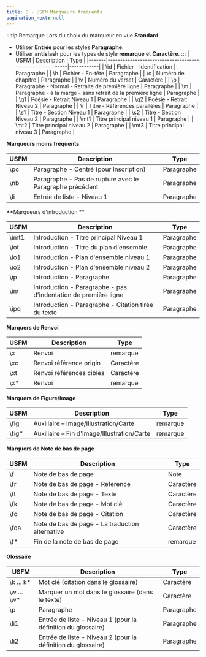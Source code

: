 ```yaml
---
title: D - USFM Marqueurs fréquents
pagination_next: null
---
```

:::tip Remarque
Lors du choix du marqueur en vue **Standard**
- Utiliser **Entrée** pour les styles **Paragraphe**.
- Utiliser **antislash** pour les types de style **remarque** et **Caractère**.
:::
| USFM  | Description                                              | Type       |
|-------|----------------------------------------------------------|------------|
| \\id  | Fichier - Identification                                 | Paragraphe |
| \\h   | Fichier - En-tête                                        | Paragraphe |
| \\c   | Numéro de chapitre                                       | Paragraphe |
| \\v   | Numéro du verset                                         | Caractère  |
| \\p   | Paragraphe - Normal - Retraite de première ligne         | Paragraphe |
| \\m   | Paragraphe - à la marge - sans retrait de la première ligne | Paragraphe |
| \\q1  | Poésie - Retrait Niveau 1                                | Paragraphe |
| \\q2  | Poésie - Retrait Niveau 2                                | Paragraphe |
| \\r   | Titre - Références parallèles                            | Paragraphe |
| \\s1  | Titre - Section Niveau 1                                 | Paragraphe |
| \\s2  | Titre - Section Niveau 2                                 | Paragraphe |
| \\mt1 | Titre principal niveau 1                                 | Paragraphe |
| \\mt2 | Titre principal niveau 2                                 | Paragraphe |
| \\mt3 | Titre principal niveau 3                                 | Paragraphe |


**Marqueurs moins fréquents** 

| USFM | Description                                              | Type       |
|------|----------------------------------------------------------|------------|
| \\pc | Paragraphe - Centré (pour Inscription)                   | Paragraphe |
| \\nb | Paragraphe - Pas de rupture avec le Paragraphe précédent | Paragraphe |
| \\li | Entrée de liste - Niveau 1                               | Paragraphe |


**Marqueurs d'introduction **  

| USFM   | Description                                                     | Type       |
|--------|-----------------------------------------------------------------|------------|
| \\imt1 | Introduction - Titre principal Niveau 1                         | Paragraphe |
| \\iot  | Introduction - Titre du plan d'ensemble                         | Paragraphe |
| \\io1  | Introduction - Plan d'ensemble niveau 1                         | Paragraphe |
| \\io2  | Introduction - Plan d'ensemble niveau 2                         | Paragraphe |
| \\ip   | Introduction - Paragraphe                                       | Paragraphe |
| \\im   | Introduction - Paragraphe - pas d'indentation de première ligne | Paragraphe |
| \\ipq  | Introduction - Paragraphe - Citation tirée du texte             | Paragraphe |


**Marquers de Renvoi**  

| USFM  | Description              | Type      |
|-------|--------------------------|-----------|
| \\x   | Renvoi                   | remarque      |
| \\xo  | Renvoi référence origin  | Caractère |
| \\xt  | Renvoi références cibles | Caractère |
| \\x\* | Renvoi                   | remarque      |


**Marquers de Figure/Image**  

| USFM    | Description                                 | Type |
|---------|---------------------------------------------|------|
| \\fig   | Auxiliaire – Image/Illustration/Carte       | remarque |
| \\fig\* | Auxiliaire – Fin d'Image/Illustration/Carte | remarque |


**Marquers de Note de bas de page**  

| USFM  | Description                                                   | Type      |
|-------|---------------------------------------------------------------|-----------|
| \\f   | Note de bas de page                                           | Note      |
| \\fr  | Note de bas de page - Reference                               | Caractère |
| \\ft  | Note de bas de page - Texte                                   | Caractère |
| \\fk  | Note de bas de page - Mot clé                                 | Caractère |
| \\fq  | Note de bas de page - Citation        | Caractère |
| \\fqa | Note de bas de page - La traduction alternative | Caractère |
| \\f\* | Fin de la note de bas de page                                 | remarque      |

**Glossaire**  

| USFM          | Description                                                  | Type       |
|---------------|--------------------------------------------------------------|------------|
| \\k ... k\*   | Mot clé (citation dans le glossaire)                         | Caractère  |
| \\w ... \\w\* | Marquer un mot dans le glossaire (dans le texte)             | Caractère  |
| \\p           | Paragraphe                                                   | Paragraphe |
| \\li1         | Entrée de liste - Niveau 1 (pour la définition du glossaire) | Paragraphe |
| \\li2         | Entrée de liste - Niveau 2 (pour la définition du glossaire) | Paragraphe |
